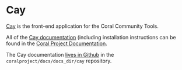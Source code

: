 # Cay

[Cay](https://github.com/coralproject/cay) is the front-end application for the Coral Community Tools.

All of the [Cay documentation](https://coralprojectdocs.herokuapp.com/cay/) (including installation instructions can be found in the [Coral Project Documentation](https://coralprojectdocs.herokuapp.com/).

The Cay documentation [lives in Github](https://github.com/coralproject/docs/tree/master/docs_dir/cay) in the `coralproject/docs/docs_dir/cay` repository.
